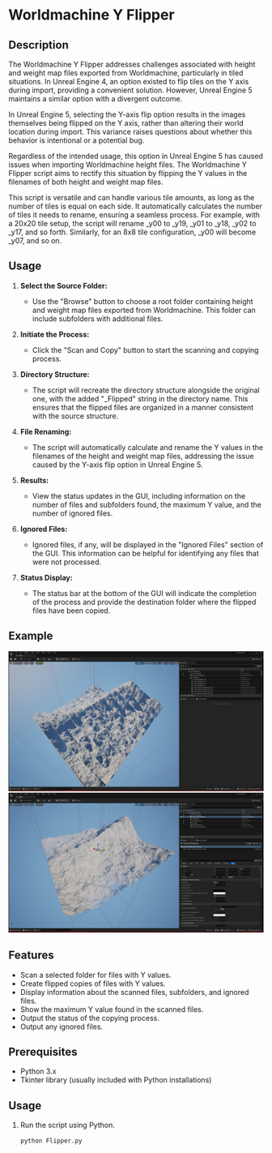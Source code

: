 # Worldmachine Y Flipper

## Description
The Worldmachine Y Flipper addresses challenges associated with height and weight map files exported from Worldmachine, particularly in tiled situations. In Unreal Engine 4, an option existed to flip tiles on the Y axis during import, providing a convenient solution. However, Unreal Engine 5 maintains a similar option with a divergent outcome.

In Unreal Engine 5, selecting the Y-axis flip option results in the images themselves being flipped on the Y axis, rather than altering their world location during import. This variance raises questions about whether this behavior is intentional or a potential bug.

Regardless of the intended usage, this option in Unreal Engine 5 has caused issues when importing Worldmachine height files. The Worldmachine Y Flipper script aims to rectify this situation by flipping the Y values in the filenames of both height and weight map files.

This script is versatile and can handle various tile amounts, as long as the number of tiles is equal on each side. It automatically calculates the number of tiles it needs to rename, ensuring a seamless process. For example, with a 20x20 tile setup, the script will rename _y00 to _y19, _y01 to _y18, _y02 to _y17, and so forth. Similarly, for an 8x8 tile configuration, _y00 will become _y07, and so on.


## Usage
1. **Select the Source Folder:**
   - Use the "Browse" button to choose a root folder containing height and weight map files exported from Worldmachine. This folder can include subfolders with additional files.

2. **Initiate the Process:**
   - Click the "Scan and Copy" button to start the scanning and copying process.

3. **Directory Structure:**
   - The script will recreate the directory structure alongside the original one, with the added "_Flipped" string in the directory name. This ensures that the flipped files are organized in a manner consistent with the source structure.

4. **File Renaming:**
   - The script will automatically calculate and rename the Y values in the filenames of the height and weight map files, addressing the issue caused by the Y-axis flip option in Unreal Engine 5.

5. **Results:**
   - View the status updates in the GUI, including information on the number of files and subfolders found, the maximum Y value, and the number of ignored files.

6. **Ignored Files:**
   - Ignored files, if any, will be displayed in the "Ignored Files" section of the GUI. This information can be helpful for identifying any files that were not processed.

7. **Status Display:**
   - The status bar at the bottom of the GUI will indicate the completion of the process and provide the destination folder where the flipped files have been copied.

## Example
![Before](/Images/UnrealEditor_APdmjLa2Ts.jpg?raw=true "Before")
![After](/Images/UnrealEditor_TO8Ff1v4tf.jpg?raw=true "After")
## Features
- Scan a selected folder for files with Y values.
- Create flipped copies of files with Y values.
- Display information about the scanned files, subfolders, and ignored files.
- Show the maximum Y value found in the scanned files.
- Output the status of the copying process.
- Output any ignored files.

## Prerequisites
- Python 3.x
- Tkinter library (usually included with Python installations)

## Usage
1. Run the script using Python.
   ```bash
   python Flipper.py
